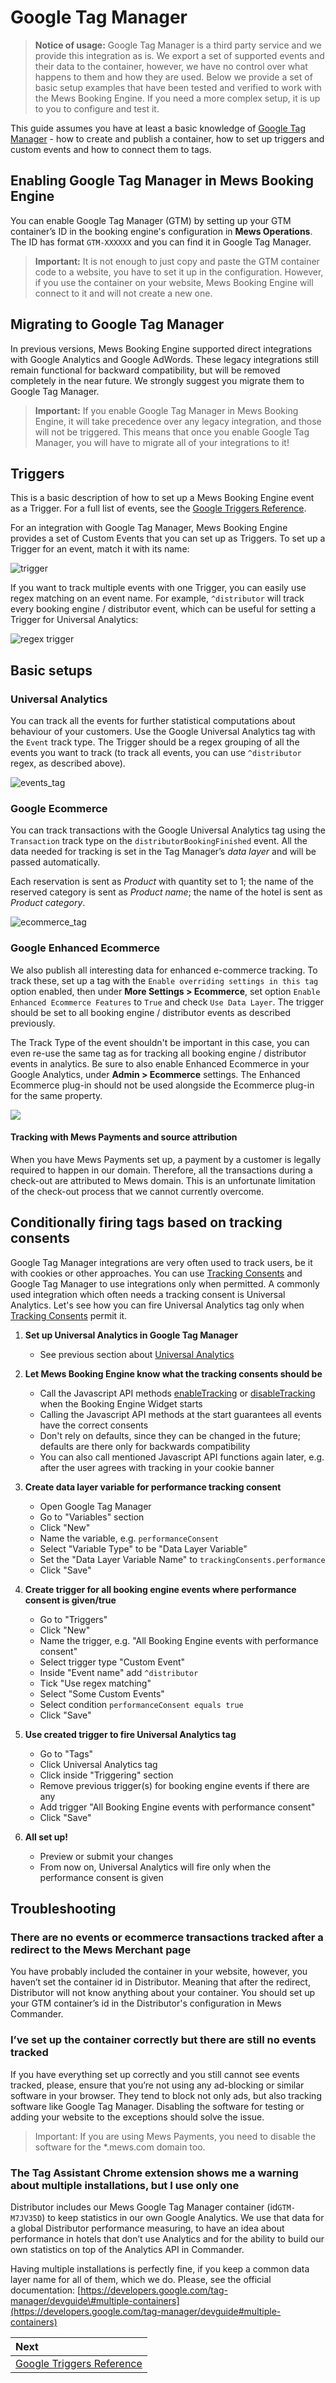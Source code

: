 # Google Tag Manager

> **Notice of usage:** Google Tag Manager is a third party service and we provide this integration as is. We export a set of supported events and their data to the container, however, we have no control over what happens to them and how they are used. Below we provide a set of basic setup examples that have been tested and verified to work with the Mews Booking Engine. If you need a more complex setup, it is up to you to configure and test it.

This guide assumes you have at least a basic knowledge of [Google Tag Manager](https://www.google.com/analytics/tag-manager/) - how to create and publish a container, how to set up triggers and custom events and how to connect them to tags.

## Enabling Google Tag Manager in Mews Booking Engine

You can enable Google Tag Manager (GTM) by setting up your GTM container’s ID in the booking engine's configuration in __Mews Operations__.
The ID has format `GTM-XXXXXX` and you can find it in Google Tag Manager.

> **Important:** It is not enough to just copy and paste the GTM container code to a website, you have to set it up in the configuration.
> However, if you use the container on your website, Mews Booking Engine will connect to it and will not create a new one.

## Migrating to Google Tag Manager

In previous versions, Mews Booking Engine supported direct integrations with Google Analytics and Google AdWords. These legacy integrations still remain functional for backward compatibility, but will be removed completely in the near future.
We strongly suggest you migrate them to Google Tag Manager.

> **Important:** If you enable Google Tag Manager in Mews Booking Engine, it will take precedence over any legacy integration, and those will not be triggered.
> This means that once you enable Google Tag Manager, you will have to migrate all of your integrations to it!

## Triggers

This is a basic description of how to set up a Mews Booking Engine event as a Trigger.
For a full list of events, see the [Google Triggers Reference](google-triggers-reference.md).

For an integration with Google Tag Manager, Mews Booking Engine provides a set of Custom Events that you can set up as Triggers. To set up a Trigger for an event, match it with its name:

![trigger](../../.gitbook/assets/trigger.png)

If you want to track multiple events with one Trigger, you can easily use regex matching on an event name. For example, `^distributor` will track every booking engine \/ distributor event, which can be useful for setting a Trigger for Universal Analytics:

![regex trigger](../../.gitbook/assets/triggerregex.png)

## Basic setups

### Universal Analytics

You can track all the events for further statistical computations about behaviour of your customers. Use the Google Universal Analytics tag with the `Event` track type.
The Trigger should be a regex grouping of all the events you want to track \(to track all events, you can use `^distributor` regex, as described above\).

![events\_tag](../../.gitbook/assets/eventstag.png)

### Google Ecommerce

You can track transactions with the Google Universal Analytics tag using the `Transaction` track type on the `distributorBookingFinished` event.
All the data needed for tracking is set in the Tag Manager’s _data layer_ and will be passed automatically.

Each reservation is sent as _Product_ with quantity set to 1; the name of the reserved category is sent as _Product name_; the name of the hotel is sent as _Product category_.

![ecommerce\_tag](../../.gitbook/assets/ecommercetag.png)

### Google Enhanced Ecommerce

We also publish all interesting data for enhanced e-commerce tracking. To track these, set up a tag with the `Enable overriding settings in this tag` option enabled, then under **More Settings &gt; Ecommerce**, set option `Enable Enhanced Ecommerce Features` to `True` and check `Use Data Layer`. The trigger should be set to all booking engine \/ distributor events as described previously.

The Track Type of the event shouldn't be important in this case, you can even re-use the same tag as for tracking all booking engine \/ distributor events in analytics.
Be sure to also enable Enhanced Ecommerce in your Google Analytics, under **Admin &gt; Ecommerce** settings. The Enhanced Ecommerce plug-in should not be used alongside the Ecommerce plug-in for the same property.

![](../../.gitbook/assets/image.png)

#### Tracking with Mews Payments and source attribution

When you have Mews Payments set up, a payment by a customer is legally required to happen in our domain. Therefore, all the transactions during a check-out are attributed to Mews domain.
This is an unfortunate limitation of the check-out process that we cannot currently overcome.

## Conditionally firing tags based on tracking consents

Google Tag Manager integrations are very often used to track users, be it with cookies or other approaches. You can use [Tracking Consents](google-triggers-reference.md#trackingconsents) and Google Tag Manager to use integrations only when permitted.
A commonly used integration which often needs a tracking consent is Universal Analytics.
Let's see how you can fire Universal Analytics tag only when [Tracking Consents](google-triggers-reference.md#trackingconsents) permit it.

1. **Set up Universal Analytics in Google Tag Manager**
	* See previous section about [Universal Analytics](#universal-analytics)

2. **Let Mews Booking Engine know what the tracking consents should be**
	* Call the Javascript API methods [enableTracking](../reference.md#enabletracking) or [disableTracking](../reference.md#disabletracking) when the Booking Engine Widget starts
	* Calling the Javascript API methods at the start guarantees all events have the correct consents
	* Don't rely on defaults, since they can be changed in the future; defaults are there only for backwards compatibility
	* You can also call mentioned Javascript API functions again later, e.g. after the user agrees with tracking in your cookie banner

3. **Create data layer variable for performance tracking consent**
	* Open Google Tag Manager
	* Go to "Variables" section
	* Click "New"
	* Name the variable, e.g. `performanceConsent`
	* Select "Variable Type" to be "Data Layer Variable"
	* Set the "Data Layer Variable Name" to `trackingConsents.performance`
	* Click "Save"

4. **Create trigger for all booking engine events where performance consent is given/true**
	* Go to "Triggers"
	* Click "New"
	* Name the trigger, e.g. "All Booking Engine events with performance consent"
	* Select trigger type "Custom Event"
	* Inside "Event name" add `^distributor`
	* Tick "Use regex matching"
	* Select "Some Custom Events"
	* Select condition `performanceConsent equals true`
	* Click "Save"

5. **Use created trigger to fire Universal Analytics tag**
	* Go to "Tags"
	* Click Universal Analytics tag
	* Click inside "Triggering" section
	* Remove previous trigger(s) for booking engine events if there are any
	* Add trigger "All Booking Engine events with performance consent"
	* Click "Save"

6. **All set up!**
	* Preview or submit your changes
	* From now on, Universal Analytics will fire only when the performance consent is given

## Troubleshooting

### There are no events or ecommerce transactions tracked after a redirect to the Mews Merchant page

You have probably included the container in your website, however, you haven’t set the container id in Distributor. Meaning that after the redirect, Distributor will not know anything about your container. You should set up your GTM container’s id in the Distributor's configuration in Mews Commander.

### I’ve set up the container correctly but there are still no events tracked

If you have everything set up correctly and you still cannot see events tracked, please, ensure that you’re not using any ad-blocking or similar software in your browser. They tend to block not only ads, but also tracking software like Google Tag Manager. Disabling the software for testing or adding your website to the exceptions should solve the issue.

> Important: If you are using Mews Payments, you need to disable the software for the \*.mews.com domain too.

### The Tag Assistant Chrome extension shows me a warning about multiple installations, but I use only one

Distributor includes our Mews Google Tag Manager container \(id`GTM-M7JV35D`\) to keep statistics in our own Google Analytics. We use that data for a global Distributor performance measuring, to have an idea about performance in hotels that don’t use Analytics and for the ability to build our own statistics on top of the Analytics API in Commander.

Having multiple installations is perfectly fine, if you keep a common data layer name for all of them, which we do. Please, see the official documentation: [https://developers.google.com/tag-manager/devguide\#multiple-containers](https://developers.google.com/tag-manager/devguide#multiple-containers)

| Next |
| :-- |
| [Google Triggers Reference](google-triggers-reference.md) |
